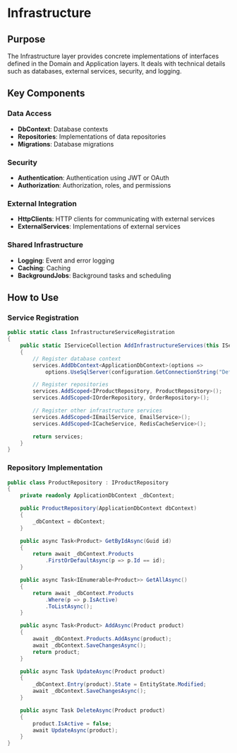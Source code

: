 # Infrastructure

## Purpose

The Infrastructure layer provides concrete implementations of interfaces defined in the Domain and Application layers. It deals with technical details such as databases, external services, security, and logging.

## Key Components

### Data Access

- **DbContext**: Database contexts
- **Repositories**: Implementations of data repositories
- **Migrations**: Database migrations

### Security

- **Authentication**: Authentication using JWT or OAuth
- **Authorization**: Authorization, roles, and permissions

### External Integration

- **HttpClients**: HTTP clients for communicating with external services
- **ExternalServices**: Implementations of external services

### Shared Infrastructure

- **Logging**: Event and error logging
- **Caching**: Caching
- **BackgroundJobs**: Background tasks and scheduling

## How to Use

### Service Registration

```csharp
public static class InfrastructureServiceRegistration
{
    public static IServiceCollection AddInfrastructureServices(this IServiceCollection services, IConfiguration configuration)
    {
        // Register database context
        services.AddDbContext<ApplicationDbContext>(options =>
            options.UseSqlServer(configuration.GetConnectionString("DefaultConnection")));

        // Register repositories
        services.AddScoped<IProductRepository, ProductRepository>();
        services.AddScoped<IOrderRepository, OrderRepository>();

        // Register other infrastructure services
        services.AddScoped<IEmailService, EmailService>();
        services.AddScoped<ICacheService, RedisCacheService>();

        return services;
    }
}
```

### Repository Implementation

```csharp
public class ProductRepository : IProductRepository
{
    private readonly ApplicationDbContext _dbContext;

    public ProductRepository(ApplicationDbContext dbContext)
    {
        _dbContext = dbContext;
    }

    public async Task<Product> GetByIdAsync(Guid id)
    {
        return await _dbContext.Products
            .FirstOrDefaultAsync(p => p.Id == id);
    }

    public async Task<IEnumerable<Product>> GetAllAsync()
    {
        return await _dbContext.Products
            .Where(p => p.IsActive)
            .ToListAsync();
    }

    public async Task<Product> AddAsync(Product product)
    {
        await _dbContext.Products.AddAsync(product);
        await _dbContext.SaveChangesAsync();
        return product;
    }

    public async Task UpdateAsync(Product product)
    {
        _dbContext.Entry(product).State = EntityState.Modified;
        await _dbContext.SaveChangesAsync();
    }

    public async Task DeleteAsync(Product product)
    {
        product.IsActive = false;
        await UpdateAsync(product);
    }
}
```